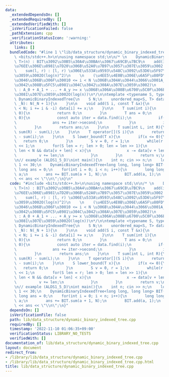 ```yaml
---
data:
  _extendedDependsOn: []
  _extendedRequiredBy: []
  _extendedVerifiedWith: []
  _isVerificationFailed: false
  _pathExtension: cpp
  _verificationStatusIcon: ':warning:'
  attributes:
    links: []
  bundledCode: "#line 1 \"lib/data_structure/dynamic_binary_indexed_tree.cpp\"\n#include\
    \ <bits/stdc++.h>\n\nusing namespace std;\n\n/* \n    DynamicBinaryIndexedTree<S,\
    \ T>(n) : BIT\u3092\u30B5\u30A4\u30BAn\u3067\u69CB\u7BC9\n    add(i, x) : i \u756A\
    \u76EE\u306E\u8981\u7D20\u306B\u52A0\u7B97\u3057\u307E\u3059\u3002 O(log(n)^2)\n\
    \    sum(l, r) : [l, r) \u306E\u533A\u9593\u548C\u3092\u53D6\u5F97\u3057\u307E\
    \u3059\u3002O(log(n)^2)\n    \n    (\u4EE5\u4E0B\u306E\u6A5F\u80FD\u3092\u4F7F\
    \u3046\u306B\u306F\u30010 <= i < N \u306B\u304A\u3044\u3066\u3001A_i >= 0 \u3067\
    \u3042\u308B\u5FC5\u8981\u304C\u3042\u308A\u307E\u3059\u3002)\n    lower_bound(x)\
    \ : A_0 + A_1 + ... + A_y >= x \u3068\u306A\u308B\u6700\u5C0F\u306E y \u3092\u6C42\
    \u3081\u307E\u3059\u3002O(log(n))\n*/\n\ntemplate <typename S, typename T>\nstruct\
    \ DynamicBinaryIndexedTree{\n    S N;\n    unordered_map<S, T> data;\n    DynamicBinaryIndexedTree(S\
    \ _N): N(_N + 1){\n    }\n\n    void add(S i, const T &x){\n        for(++i; i\
    \ < N; i += i & -i) data[i] += x;\n    }\n\n    T sum(int i){\n        if(i <\
    \ 0){\n            return 0;\n        }\n        T ans = 0;\n        while(i >\
    \ 0){\n            const auto iter = data.find(i);\n            if(iter != data.end()){\n\
    \                ans += iter->second;\n            }\n            i -= i & -i;\n\
    \        }\n        return ans;\n    }\n\n    T sum(int L, int R){\n        return\
    \ sum(R) - sum(L);\n    }\n\n    T operator[](S i){\n        return sum(i + 1)\
    \ - sum(i);\n    }\n\n    S lower_bound(T x){\n        if(x <= 0){\n         \
    \   return 0;\n        }\n        S v = 0, r = 1;\n        while(r < N) r = r\
    \ << 1;\n        for(S len = r; len > 0; len = len >> 1){\n            if(v +\
    \ len < N && data[v + len] < x){\n                x -= data[v + len];\n      \
    \          v += len;\n            }\n        }\n        return v;\n    }\n};\n\
    \n// example (ALDS1_5_D)\nint main(){\n    int n; cin >> n;\n    long long N =\
    \ 1 << 30;\n    DynamicBinaryIndexedTree<long long, long long> BIT(N);\n    long\
    \ long ans = 0;\n    for(int i = 0; i < n; i++){\n        long long a; cin >>\
    \ a;\n        ans += BIT.sum(a + 1, N);\n        BIT.add(a, 1);\n    }\n    cout\
    \ << ans << \"\\n\";\n}\n"
  code: "#include <bits/stdc++.h>\n\nusing namespace std;\n\n/* \n    DynamicBinaryIndexedTree<S,\
    \ T>(n) : BIT\u3092\u30B5\u30A4\u30BAn\u3067\u69CB\u7BC9\n    add(i, x) : i \u756A\
    \u76EE\u306E\u8981\u7D20\u306B\u52A0\u7B97\u3057\u307E\u3059\u3002 O(log(n)^2)\n\
    \    sum(l, r) : [l, r) \u306E\u533A\u9593\u548C\u3092\u53D6\u5F97\u3057\u307E\
    \u3059\u3002O(log(n)^2)\n    \n    (\u4EE5\u4E0B\u306E\u6A5F\u80FD\u3092\u4F7F\
    \u3046\u306B\u306F\u30010 <= i < N \u306B\u304A\u3044\u3066\u3001A_i >= 0 \u3067\
    \u3042\u308B\u5FC5\u8981\u304C\u3042\u308A\u307E\u3059\u3002)\n    lower_bound(x)\
    \ : A_0 + A_1 + ... + A_y >= x \u3068\u306A\u308B\u6700\u5C0F\u306E y \u3092\u6C42\
    \u3081\u307E\u3059\u3002O(log(n))\n*/\n\ntemplate <typename S, typename T>\nstruct\
    \ DynamicBinaryIndexedTree{\n    S N;\n    unordered_map<S, T> data;\n    DynamicBinaryIndexedTree(S\
    \ _N): N(_N + 1){\n    }\n\n    void add(S i, const T &x){\n        for(++i; i\
    \ < N; i += i & -i) data[i] += x;\n    }\n\n    T sum(int i){\n        if(i <\
    \ 0){\n            return 0;\n        }\n        T ans = 0;\n        while(i >\
    \ 0){\n            const auto iter = data.find(i);\n            if(iter != data.end()){\n\
    \                ans += iter->second;\n            }\n            i -= i & -i;\n\
    \        }\n        return ans;\n    }\n\n    T sum(int L, int R){\n        return\
    \ sum(R) - sum(L);\n    }\n\n    T operator[](S i){\n        return sum(i + 1)\
    \ - sum(i);\n    }\n\n    S lower_bound(T x){\n        if(x <= 0){\n         \
    \   return 0;\n        }\n        S v = 0, r = 1;\n        while(r < N) r = r\
    \ << 1;\n        for(S len = r; len > 0; len = len >> 1){\n            if(v +\
    \ len < N && data[v + len] < x){\n                x -= data[v + len];\n      \
    \          v += len;\n            }\n        }\n        return v;\n    }\n};\n\
    \n// example (ALDS1_5_D)\nint main(){\n    int n; cin >> n;\n    long long N =\
    \ 1 << 30;\n    DynamicBinaryIndexedTree<long long, long long> BIT(N);\n    long\
    \ long ans = 0;\n    for(int i = 0; i < n; i++){\n        long long a; cin >>\
    \ a;\n        ans += BIT.sum(a + 1, N);\n        BIT.add(a, 1);\n    }\n    cout\
    \ << ans << \"\\n\";\n}"
  dependsOn: []
  isVerificationFile: false
  path: lib/data_structure/dynamic_binary_indexed_tree.cpp
  requiredBy: []
  timestamp: '2022-11-10 01:06:35+09:00'
  verificationStatus: LIBRARY_NO_TESTS
  verifiedWith: []
documentation_of: lib/data_structure/dynamic_binary_indexed_tree.cpp
layout: document
redirect_from:
- /library/lib/data_structure/dynamic_binary_indexed_tree.cpp
- /library/lib/data_structure/dynamic_binary_indexed_tree.cpp.html
title: lib/data_structure/dynamic_binary_indexed_tree.cpp
---
```

